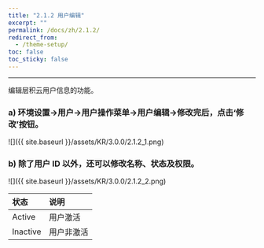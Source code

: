 ```yaml
---
title: "2.1.2 用户编辑"
excerpt: ""
permalink: /docs/zh/2.1.2/
redirect_from:
  - /theme-setup/
toc: false
toc_sticky: false
---
```


---
编辑层积云用户信息的功能。

### a\) 环境设置→用户→用户操作菜单→用户编辑→修改完后，点击‘修改’按钮。
![]({{ site.baseurl }}/assets/KR/3.0.0/2.1.2_1.png)

### b\) 除了用户 ID 以外，还可以修改名称、状态及权限。
![]({{ site.baseurl }}/assets/KR/3.0.0/2.1.2_2.png)

| **状态** | **说明** |
| :--- | :--- |
| Active | 用户激活 |
| Inactive | 用户非激活 |
